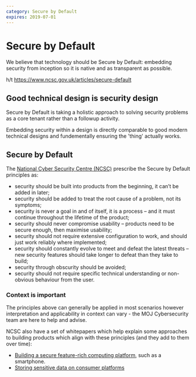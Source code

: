 ```yaml
---
category: Secure by Default
expires: 2019-07-01
---
```


# Secure by Default

We believe that technology should be Secure by Default: embedding security from inception so it is native and as transparent as possible.

h/t <https://www.ncsc.gov.uk/articles/secure-default>

## Good technical design is security design

Secure by Default is taking a holistic approach to solving security problems as a core tenant rather than a followup activity.

Embedding security within a design is directly comparable to good modern technical designs and fundementally ensuring the 'thing' actually works.

## Secure by Default

The [National Cyber Security Centre (NCSC)](https://www.ncsc.gov.uk) prescribe the Secure by Default principles as: 

- security should be built into products from the beginning, it can’t be added in later;
- security should be added to treat the root cause of a problem, not its symptoms;
- security is never a goal in and of itself, it is a process – and it must continue throughout the lifetime of the product;
- security should never compromise usability – products need to be secure enough, then maximise usability;
- security should not require extensive configuration to work, and should just work reliably where implemented;
- security should constantly evolve to meet and defeat the latest threats – new security features should take longer to defeat than they take to build;
- security through obscurity should be avoided;
- security should not require specific technical understanding or non-obvious behaviour from the user.

### Context is important
The principles above can generally be applied in most scenarios however interpretation and applicability in context can vary - the MOJ Cybersecurity team are here to help and advise.

NCSC also have a set of whitepapers which help explain some approaches to building products which align with these principles (and they add to them over time):

- [Building a secure feature-rich computing platform](https://www.ncsc.gov.uk/articles/secure-default-platforms), such as a smartphone.
- [Storing sensitive data on consumer platforms](https://www.ncsc.gov.uk/articles/sensitive-data-consumer-platforms)

